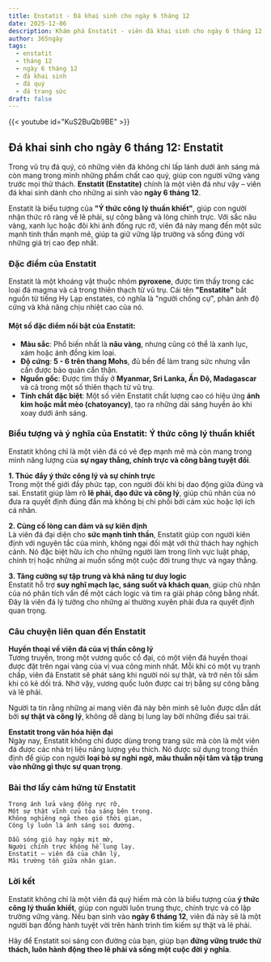 ```yaml
---
title: Enstatit - Đá khai sinh cho ngày 6 tháng 12
date: 2025-12-06
description: Khám phá Enstatit - viên đá khai sinh cho ngày 6 tháng 12, biểu tượng của Ý thức công lý thuần khiết. Cùng tìm hiểu ý nghĩa sâu sắc của viên đá độc đáo này.
author: 365ngày
tags:
  - enstatit
  - tháng 12
  - ngày 6 tháng 12
  - đá khai sinh
  - đá quý
  - đá trang sức
draft: false
---
```


{{< youtube id="KuS2BuQb9BE" >}}


## Đá khai sinh cho ngày 6 tháng 12: Enstatit

Trong vũ trụ đá quý, có những viên đá không chỉ lấp lánh dưới ánh sáng mà còn mang trong mình những phẩm chất cao quý, giúp con người vững vàng trước mọi thử thách. **Enstatit (Enstatite)** chính là một viên đá như vậy – viên đá khai sinh dành cho những ai sinh vào **ngày 6 tháng 12**.

Enstatit là biểu tượng của **"Ý thức công lý thuần khiết"**, giúp con người nhận thức rõ ràng về lẽ phải, sự công bằng và lòng chính trực. Với sắc nâu vàng, xanh lục hoặc đôi khi ánh đồng rực rỡ, viên đá này mang đến một sức mạnh tinh thần mạnh mẽ, giúp ta giữ vững lập trường và sống đúng với những giá trị cao đẹp nhất.

### Đặc điểm của Enstatit

Enstatit là một khoáng vật thuộc nhóm **pyroxene**, được tìm thấy trong các loại đá magma và cả trong thiên thạch từ vũ trụ. Cái tên **"Enstatite"** bắt nguồn từ tiếng Hy Lạp enstates, có nghĩa là "người chống cự", phản ánh độ cứng và khả năng chịu nhiệt cao của nó.

#### Một số đặc điểm nổi bật của Enstatit:

- **Màu sắc**: Phổ biến nhất là **nâu vàng**, nhưng cũng có thể là xanh lục, xám hoặc ánh đồng kim loại.
- **Độ cứng**: **5 - 6 trên thang Mohs**, đủ bền để làm trang sức nhưng vẫn cần được bảo quản cẩn thận.
- **Nguồn gốc**: Được tìm thấy ở **Myanmar, Sri Lanka, Ấn Độ, Madagascar** và cả trong một số thiên thạch từ vũ trụ.
- **Tính chất đặc biệt**: Một số viên Enstatit chất lượng cao có hiệu ứng **ánh kim hoặc mắt mèo (chatoyancy)**, tạo ra những dải sáng huyền ảo khi xoay dưới ánh sáng.

### Biểu tượng và ý nghĩa của Enstatit: Ý thức công lý thuần khiết

Enstatit không chỉ là một viên đá có vẻ đẹp mạnh mẽ mà còn mang trong mình năng lượng của **sự ngay thẳng, chính trực và công bằng tuyệt đối**.

**1. Thúc đẩy ý thức công lý và sự chính trực**  
Trong một thế giới đầy phức tạp, con người đôi khi bị dao động giữa đúng và sai. Enstatit giúp làm rõ **lẽ phải, đạo đức và công lý**, giúp chủ nhân của nó đưa ra quyết định đúng đắn mà không bị chi phối bởi cảm xúc hoặc lợi ích cá nhân.

**2. Củng cố lòng can đảm và sự kiên định**  
Là viên đá đại diện cho **sức mạnh tinh thần**, Enstatit giúp con người kiên định với nguyên tắc của mình, không ngại đối mặt với thử thách hay nghịch cảnh. Nó đặc biệt hữu ích cho những người làm trong lĩnh vực luật pháp, chính trị hoặc những ai muốn sống một cuộc đời trung thực và ngay thẳng.

**3. Tăng cường sự tập trung và khả năng tư duy logic**  
Enstatit hỗ trợ **suy nghĩ mạch lạc, sáng suốt và khách quan**, giúp chủ nhân của nó phân tích vấn đề một cách logic và tìm ra giải pháp công bằng nhất. Đây là viên đá lý tưởng cho những ai thường xuyên phải đưa ra quyết định quan trọng.

### Câu chuyện liên quan đến Enstatit

**Huyền thoại về viên đá của vị thần công lý**  
Tương truyền, trong một vương quốc cổ đại, có một viên đá huyền thoại được đặt trên ngai vàng của vị vua công minh nhất. Mỗi khi có một vụ tranh chấp, viên đá Enstatit sẽ phát sáng khi người nói sự thật, và trở nên tối sầm khi có kẻ dối trá. Nhờ vậy, vương quốc luôn được cai trị bằng sự công bằng và lẽ phải.

Người ta tin rằng những ai mang viên đá này bên mình sẽ luôn được dẫn dắt bởi **sự thật và công lý**, không dễ dàng bị lung lay bởi những điều sai trái.

**Enstatit trong văn hóa hiện đại**  
Ngày nay, Enstatit không chỉ được dùng trong trang sức mà còn là một viên đá được các nhà trị liệu năng lượng yêu thích. Nó được sử dụng trong thiền định để giúp con người **loại bỏ sự nghi ngờ, mâu thuẫn nội tâm và tập trung vào những gì thực sự quan trọng**.

### Bài thơ lấy cảm hứng từ Enstatit

	Trong ánh lửa vàng đồng rực rỡ,  
	Một sự thật vĩnh cửu tỏa sáng bên trong.  
	Không nghiêng ngả theo gió thời gian,  
	Công lý luôn là ánh sáng soi đường.
	
	Dẫu sóng gió hay ngày mịt mờ,  
	Người chính trực không hề lung lay.  
	Enstatit – viên đá của chân lý,  
	Mãi trường tồn giữa nhân gian.

### Lời kết

Enstatit không chỉ là một viên đá quý hiếm mà còn là biểu tượng của **ý thức công lý thuần khiết**, giúp con người luôn trung thực, chính trực và có lập trường vững vàng. Nếu bạn sinh vào **ngày 6 tháng 12**, viên đá này sẽ là một người bạn đồng hành tuyệt vời trên hành trình tìm kiếm sự thật và lẽ phải.

Hãy để Enstatit soi sáng con đường của bạn, giúp bạn **đứng vững trước thử thách, luôn hành động theo lẽ phải và sống một cuộc đời ý nghĩa**.